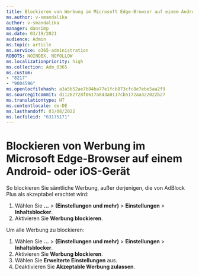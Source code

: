 ```yaml
---
title: Blockieren von Werbung im Microsoft Edge-Browser auf einem Android- oder iOS-Gerät
ms.author: v-smandalika
author: v-smandalika
manager: dansimp
ms.date: 03/19/2021
audience: Admin
ms.topic: article
ms.service: o365-administration
ROBOTS: NOINDEX, NOFOLLOW
ms.localizationpriority: high
ms.collection: Adm_O365
ms.custom:
- "8217"
- "9004596"
ms.openlocfilehash: a3a5b52ae7b84ba77e1fcb873cfc8e7ebe5aa2f9
ms.sourcegitcommit: d11262728f0617a843a0117cb5172aa322022b27
ms.translationtype: HT
ms.contentlocale: de-DE
ms.lasthandoff: 03/08/2022
ms.locfileid: "63175171"
---
```

# <a name="block-ads-in-the-microsoft-edge-browser-on-an-android-or-ios-device"></a>Blockieren von Werbung im Microsoft Edge-Browser auf einem Android- oder iOS-Gerät

So blockieren Sie sämtliche Werbung, außer derjenigen, die von AdBlock Plus als akzeptabel erachtet wird:
1. Wählen Sie **...** > **(Einstellungen und mehr)** > **Einstellungen** > **Inhaltsblocker**.
2. Aktivieren Sie **Werbung blockieren**.

Um alle Werbung zu blockieren:
1. Wählen Sie **...** > **(Einstellungen und mehr)** > **Einstellungen** > **Inhaltsblocker**.
2. Aktivieren Sie **Werbung blockieren**.
3. Wählen Sie **Erweiterte Einstellungen** aus.
4. Deaktivieren Sie **Akzeptable Werbung zulassen**.